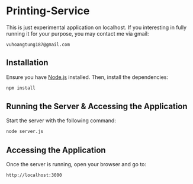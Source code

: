 # Printing-Service

This is just experimental application on localhost. If you interesting in fully running it for your purpose, you may contact me via gmail: 
```
vuhoangtung187@gmail.com
```
## Installation
Ensure you have [Node.js](https://nodejs.org/) installed. Then, install the dependencies:

```sh
npm install
```

## Running the Server & Accessing the Application
Start the server with the following command:

```sh
node server.js
```
## Accessing the Application
Once the server is running, open your browser and go to:

```
http://localhost:3000
```




